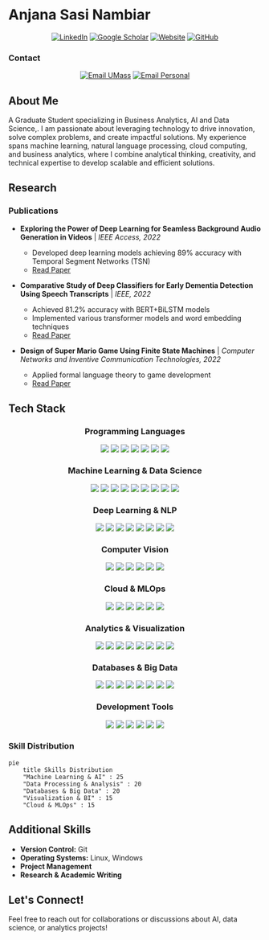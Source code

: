 # Anjana Sasi Nambiar

<div align="center">
  
[![LinkedIn](https://img.shields.io/badge/LinkedIn-anjanasnambiar-0077B5?style=for-the-badge&logo=linkedin&logoColor=white)](https://www.linkedin.com/in/anjanasnambiar)
[![Google Scholar](https://img.shields.io/badge/Google_Scholar-Anjana_S_Nambiar-4285F4?style=for-the-badge&logo=google-scholar&logoColor=white)](https://tinyurl.com/googlescholar-asnambiar)
[![Website](https://img.shields.io/badge/Website-Portfolio-00C7B7?style=for-the-badge&logo=netlify&logoColor=white)](https://www.anjanasnambiar.com)
[![GitHub](https://img.shields.io/badge/GitHub-Profile-181717?style=for-the-badge&logo=github&logoColor=white)](https://github.com/anjaanasnambiar)

</div>

### Contact

<div align="center">


[![Email UMass](https://img.shields.io/badge/Email-anjanaasnambiar%40gmail.com-red?style=for-the-badge&logo=gmail&logoColor=white)](mailto:anjanaasnambiar@umass.edu)
[![Email Personal](https://img.shields.io/badge/Email-anjanasasinambiar%40gmail.com-red?style=for-the-badge&logo=gmail&logoColor=white)](mailto:anjanasasinambiar@gmail.com)

</div>


## About Me

A Graduate Student specializing in Business Analytics, AI and Data Science,. I am passionate about leveraging technology to drive innovation, solve complex problems, and create impactful solutions. My experience spans machine learning, natural language processing, cloud computing, and business analytics, where I combine analytical thinking, creativity, and technical expertise to develop scalable and efficient solutions.

## Research

### Publications

- **Exploring the Power of Deep Learning for Seamless Background Audio Generation in Videos** | *IEEE Access, 2022*
  - Developed deep learning models achieving 89% accuracy with Temporal Segment Networks (TSN)
  - [Read Paper](https://ieeexplore.ieee.org/abstract/document/10306607)

- **Comparative Study of Deep Classifiers for Early Dementia Detection Using Speech Transcripts** | *IEEE, 2022*
  - Achieved 81.2% accuracy with BERT+BiLSTM models
  - Implemented various transformer models and word embedding techniques
  - [Read Paper](https://ieeexplore.ieee.org/abstract/document/10039705)

- **Design of Super Mario Game Using Finite State Machines** | *Computer Networks and Inventive Communication Technologies, 2022*
  - Applied formal language theory to game development
  - [Read Paper](https://doi.org/10.1007/978-981-19-3035-5_55)


## Tech Stack

<div align="center">
  
### Programming Languages
<img src="https://img.shields.io/badge/Python-3776AB?style=for-the-badge&logo=python&logoColor=white" />
<img src="https://img.shields.io/badge/Java-ED8B00?style=for-the-badge&logo=openjdk&logoColor=white" />
<img src="https://img.shields.io/badge/Go-00ADD8?style=for-the-badge&logo=go&logoColor=white" />
<img src="https://img.shields.io/badge/R-276DC3?style=for-the-badge&logo=r&logoColor=white" />
<img src="https://img.shields.io/badge/MATLAB-0076A8?style=for-the-badge&logo=mathworks&logoColor=white" />
<img src="https://img.shields.io/badge/SQL-4479A1?style=for-the-badge&logo=mysql&logoColor=white" />
<img src="https://img.shields.io/badge/Bash-4EAA25?style=for-the-badge&logo=gnu-bash&logoColor=white" />

### Machine Learning & Data Science
<img src="https://img.shields.io/badge/PyTorch-EE4C2C?style=for-the-badge&logo=pytorch&logoColor=white" />
<img src="https://img.shields.io/badge/TensorFlow-FF6F00?style=for-the-badge&logo=tensorflow&logoColor=white" />
<img src="https://img.shields.io/badge/Keras-D00000?style=for-the-badge&logo=keras&logoColor=white" />
<img src="https://img.shields.io/badge/scikit_learn-F7931E?style=for-the-badge&logo=scikit-learn&logoColor=white" />
<img src="https://img.shields.io/badge/XGBoost-FF6600?style=for-the-badge&logo=xgboost&logoColor=white" />
<img src="https://img.shields.io/badge/LightGBM-2980B9?style=for-the-badge" />
<img src="https://img.shields.io/badge/CatBoost-FFD43B?style=for-the-badge" />
<img src="https://img.shields.io/badge/MLflow-0194E2?style=for-the-badge&logo=mlflow&logoColor=white" />
<img src="https://img.shields.io/badge/Optuna-3776AB?style=for-the-badge" />

### Deep Learning & NLP
<img src="https://img.shields.io/badge/🤗_Transformers-FFD43B?style=for-the-badge" />
<img src="https://img.shields.io/badge/OpenAI_API-412991?style=for-the-badge&logo=openai&logoColor=white" />
<img src="https://img.shields.io/badge/LangChain-00B272?style=for-the-badge&logo=chainlink&logoColor=white" />
<img src="https://img.shields.io/badge/spaCy-09A3D5?style=for-the-badge&logo=spacy&logoColor=white" />
<img src="https://img.shields.io/badge/NLTK-154f3c?style=for-the-badge" />
<img src="https://img.shields.io/badge/BERT-FF6B6B?style=for-the-badge" />
<img src="https://img.shields.io/badge/GPT--4-412991?style=for-the-badge&logo=openai&logoColor=white" />
<img src="https://img.shields.io/badge/LLaMA-4267B2?style=for-the-badge" />

### Computer Vision
<img src="https://img.shields.io/badge/OpenCV-5C3EE8?style=for-the-badge&logo=opencv&logoColor=white" />
<img src="https://img.shields.io/badge/YOLOv8-00FFFF?style=for-the-badge" />
<img src="https://img.shields.io/badge/MediaPipe-0097A7?style=for-the-badge&logo=google&logoColor=white" />
<img src="https://img.shields.io/badge/Tesseract_OCR-4285F4?style=for-the-badge" />
<img src="https://img.shields.io/badge/Dlib-FF6F00?style=for-the-badge" />
<img src="https://img.shields.io/badge/Detectron2-FF6F00?style=for-the-badge" />

### Cloud & MLOps
<img src="https://img.shields.io/badge/AWS-232F3E?style=for-the-badge&logo=amazon-aws&logoColor=white" />
<img src="https://img.shields.io/badge/Google_Cloud-4285F4?style=for-the-badge&logo=google-cloud&logoColor=white" />
<img src="https://img.shields.io/badge/Microsoft_Azure-0078D4?style=for-the-badge&logo=microsoft-azure&logoColor=white" />
<img src="https://img.shields.io/badge/Docker-2496ED?style=for-the-badge&logo=docker&logoColor=white" />
<img src="https://img.shields.io/badge/FastAPI-009688?style=for-the-badge&logo=fastapi&logoColor=white" />
<img src="https://img.shields.io/badge/Flask-000000?style=for-the-badge&logo=flask&logoColor=white" />

### Analytics & Visualization
<img src="https://img.shields.io/badge/Tableau-E97627?style=for-the-badge&logo=tableau&logoColor=white" />
<img src="https://img.shields.io/badge/Power_BI-F2C811?style=for-the-badge&logo=power-bi&logoColor=black" />
<img src="https://img.shields.io/badge/Looker_Studio-4285F4?style=for-the-badge&logo=looker&logoColor=white" />
<img src="https://img.shields.io/badge/Plotly-3F4F75?style=for-the-badge&logo=plotly&logoColor=white" />
<img src="https://img.shields.io/badge/Matplotlib-11557c?style=for-the-badge" />
<img src="https://img.shields.io/badge/Seaborn-3776AB?style=for-the-badge" />
<img src="https://img.shields.io/badge/Dash-00D4AA?style=for-the-badge" />
<img src="https://img.shields.io/badge/Excel-217346?style=for-the-badge&logo=microsoft-excel&logoColor=white" />

### Databases & Big Data
<img src="https://img.shields.io/badge/PostgreSQL-4169E1?style=for-the-badge&logo=postgresql&logoColor=white" />
<img src="https://img.shields.io/badge/MySQL-4479A1?style=for-the-badge&logo=mysql&logoColor=white" />
<img src="https://img.shields.io/badge/MongoDB-47A248?style=for-the-badge&logo=mongodb&logoColor=white" />
<img src="https://img.shields.io/badge/Cassandra-1287B1?style=for-the-badge&logo=apache-cassandra&logoColor=white" />
<img src="https://img.shields.io/badge/BigQuery-4285F4?style=for-the-badge&logo=google-cloud&logoColor=white" />
<img src="https://img.shields.io/badge/Apache_Spark-E25A1C?style=for-the-badge&logo=apache-spark&logoColor=white" />
<img src="https://img.shields.io/badge/Apache_Airflow-017CEE?style=for-the-badge&logo=apache-airflow&logoColor=white" />
<img src="https://img.shields.io/badge/Apache_Hadoop-66CCFF?style=for-the-badge&logo=apache-hadoop&logoColor=black" />

### Development Tools
<img src="https://img.shields.io/badge/Git-F05032?style=for-the-badge&logo=git&logoColor=white" />
<img src="https://img.shields.io/badge/GitHub_Actions-2088FF?style=for-the-badge&logo=github-actions&logoColor=white" />
<img src="https://img.shields.io/badge/Jupyter-F37626?style=for-the-badge&logo=jupyter&logoColor=white" />
<img src="https://img.shields.io/badge/VS_Code-007ACC?style=for-the-badge&logo=visual-studio-code&logoColor=white" />
<img src="https://img.shields.io/badge/Linux-FCC624?style=for-the-badge&logo=linux&logoColor=black" />
<img src="https://img.shields.io/badge/KNIME-FED100?style=for-the-badge" />

</div>
</div>

### Skill Distribution

```mermaid
pie
    title Skills Distribution
    "Machine Learning & AI" : 25
    "Data Processing & Analysis" : 20
    "Databases & Big Data" : 20
    "Visualization & BI" : 15
    "Cloud & MLOps" : 15
```

## Additional Skills

- **Version Control:** Git
- **Operating Systems:** Linux, Windows
- **Project Management**
- **Research & Academic Writing**

## Let's Connect!
Feel free to reach out for collaborations or discussions about AI, data science, or analytics projects!
